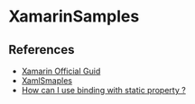 # XamarinSamples

## References
- [Xamarin Official Guid](https://developer.xamarin.com/guides/xamarin-forms/getting-started/)
- [XamlSmaples](https://github.com/xamarin/xamarin-forms-samples/tree/master/XAMLSamples/XamlSamples/XamlSamples)
- [How can I use binding with static property ?](https://forums.xamarin.com/discussion/67751/how-can-i-use-binding-with-static-property)

